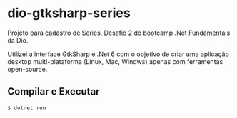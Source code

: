 # dio-gtksharp-series

Projeto para cadastro de Series. Desafio 2 do bootcamp .Net Fundamentals da Dio.

Utilizei a interface GtkSharp e .Net 6  com o objetivo de criar uma  aplicação desktop multi-plataforma (Linux, Mac, Windws) apenas com ferramentas open-source.

## Compilar e Executar
```shell
$ dotnet run
```
